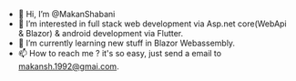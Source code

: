- 👋 Hi, I’m @MakanShabani
- 👀 I’m interested in full stack web development via Asp.net core(WebApi & Blazor) & android development via Flutter.
- 🌱 I’m currently learning new stuff in Blazor Webassembly.
- 📫 How to reach me ? it's so easy, just send a email to makansh.1992@gmai.com.

